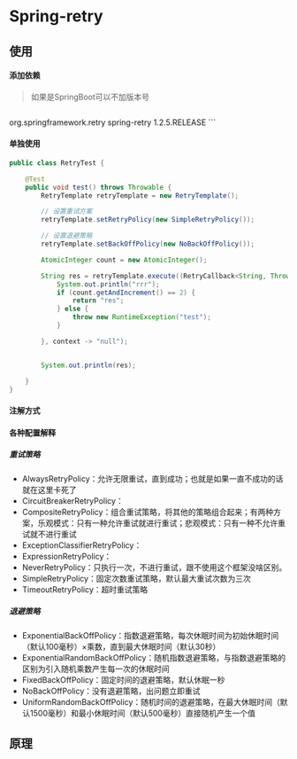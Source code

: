 # Spring-retry

## 使用

#### 添加依赖

> 如果是SpringBoot可以不加版本号

> ```xml
<dependency>
   <groupId>org.springframework.retry</groupId>
   <artifactId>spring-retry</artifactId>
   <version>1.2.5.RELEASE</version>
</dependency>
```



#### 单独使用

```java
public class RetryTest {

    @Test
    public void test() throws Throwable {
        RetryTemplate retryTemplate = new RetryTemplate();

        // 设置重试方案
        retryTemplate.setRetryPolicy(new SimpleRetryPolicy());

        // 设置退避策略
        retryTemplate.setBackOffPolicy(new NoBackOffPolicy());

        AtomicInteger count = new AtomicInteger();

        String res = retryTemplate.execute((RetryCallback<String, Throwable>) context -> {
            System.out.println("rrr");
            if (count.getAndIncrement() == 2) {
                return "res";
            } else {
                throw new RuntimeException("test");
            }

        }, context -> "null");


        System.out.println(res);

    }
}
```

#### 注解方式

#### 各种配置解释

##### 重试策略

- AlwaysRetryPolicy：允许无限重试，直到成功；也就是如果一直不成功的话就在这里卡死了
- CircuitBreakerRetryPolicy：
- CompositeRetryPolicy：组合重试策略，将其他的策略组合起来；有两种方案，乐观模式：只有一种允许重试就进行重试；悲观模式：只有一种不允许重试就不进行重试
- ExceptionClassifierRetryPolicy：
- ExpressionRetryPolicy：
- NeverRetryPolicy：只执行一次，不进行重试，跟不使用这个框架没啥区别。
- SimpleRetryPolicy：固定次数重试策略，默认最大重试次数为三次
- TimeoutRetryPolicy：超时重试策略

##### 退避策略

- ExponentialBackOffPolicy：指数退避策略，每次休眠时间为初始休眠时间（默认100毫秒）×乘数，直到最大休眠时间（默认30秒）
- ExponentialRandomBackOffPolicy：随机指数退避策略，与指数退避策略的区别为引入随机乘数产生每一次的休眠时间
- FixedBackOffPolicy：固定时间的退避策略，默认休眠一秒
- NoBackOffPolicy：没有退避策略，出问题立即重试
- UniformRandomBackOffPolicy：随机时间的退避策略，在最大休眠时间（默认1500毫秒）和最小休眠时间（默认500毫秒）直接随机产生一个值

## 原理

